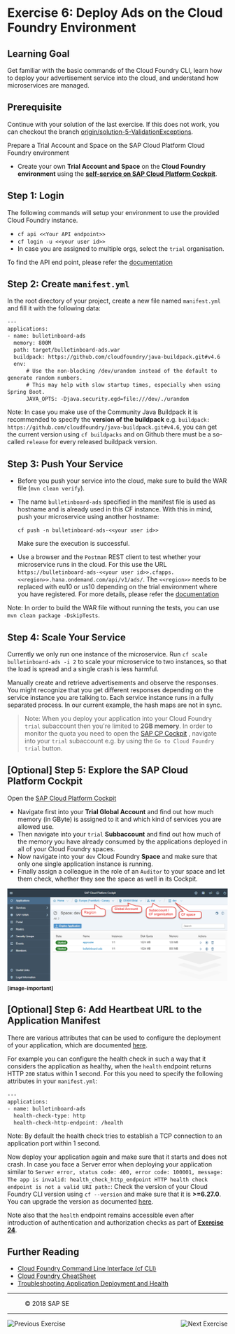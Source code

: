 Exercise 6: Deploy Ads on the Cloud Foundry Environment
=======================================
## Learning Goal
Get familiar with the basic commands of the Cloud Foundry CLI, learn how to deploy your advertisement service into the cloud, and understand how microservices are managed.

## Prerequisite
Continue with your solution of the last exercise. If this does not work, you can checkout the branch [origin/solution-5-ValidationExceptions](https://github.com/SAP/cloud-bulletinboard-ads/tree/solution-5-ValidationExceptions).

Prepare a Trial Account and Space on the SAP Cloud Platform Cloud Foundry environment
- Create your own **Trial Account and Space** on the **Cloud Foundry environment** using the [**self-service on SAP Cloud Platform Cockpit**](https://account.hanatrial.ondemand.com). 

## Step 1: Login
The following commands will setup your environment to use the provided Cloud Foundry instance.

 - `cf api <<Your API endpoint>>`
 - `cf login -u <<your user id>>`
 - In case you are assigned to multiple orgs, select the `trial` organisation.

To find the API end point, please refer the [documentation]( https://help.sap.com/viewer/65de2977205c403bbc107264b8eccf4b/Cloud/en-US/350356d1dc314d3199dca15bd2ab9b0e.html)

## Step 2: Create `manifest.yml`
In the root directory of your project, create a new file named `manifest.yml` and fill it with the following data:

```
---
applications:
- name: bulletinboard-ads
  memory: 800M
  path: target/bulletinboard-ads.war
  buildpack: https://github.com/cloudfoundry/java-buildpack.git#v4.6
  env:
      # Use the non-blocking /dev/urandom instead of the default to generate random numbers.
      # This may help with slow startup times, especially when using Spring Boot.
      JAVA_OPTS: -Djava.security.egd=file:///dev/./urandom
```
Note: In case you make use of the Community Java Buildpack it is recommended to specify the **version of the buildpack** e.g. `buildpack: https://github.com/cloudfoundry/java-buildpack.git#v4.6`, you can get the current version using `cf buildpacks` and on Github there must be a so-called `release` for every released buildpack version.

## Step 3: Push Your Service
- Before you push your service into the cloud, make sure to build the WAR file (`mvn clean verify`). 

- The name `bulletinboard-ads` specified in the manifest file is used as hostname and is already used in this CF instance. With this in mind, push your microservice using another hostname:
  ```
  cf push -n bulletinboard-ads-<<your user id>>
  ```
  Make sure the execution is successful.
- Use a browser and the `Postman` REST client to test whether your microservice runs in the cloud.
For this use the URL `https://bulletinboard-ads-<<your user id>>.cfapps.<<region>>.hana.ondemand.com/api/v1/ads/`. The `<<region>>` needs to be replaced with eu10 or us10 depending on the trial environment where you have registered. For more details, please refer the [documentation](https://help.sap.com/viewer/65de2977205c403bbc107264b8eccf4b/Cloud/en-US/350356d1dc314d3199dca15bd2ab9b0e.html)

Note: In order to build the WAR file without running the tests, you can use `mvn clean package -DskipTests`.

## Step 4: Scale Your Service
Currently we only run one instance of the microservice.
Run `cf scale bulletinboard-ads -i 2` to scale your microservice to two instances, so that the load is spread and a single crash is less harmful.

Manually create and retrieve advertisements and observe the responses. You might recognize that you get different responses depending on the service instance you are talking to. Each service instance runs in a fully separated process. In our current example, the hash maps are not in sync.

> Note:
> When you deploy your application into your Cloud Foundry `trial` subaccount then you're limited to **2GB memory**. In  order to monitor the quota you need to open the [SAP CP Cockpit](https://account.hanatrial.ondemand.com/cockpit#/home/overview)
, navigate into your `trial` subaccount e.g. by using the `Go to Cloud Foundry trial` button.

## [Optional] Step 5: Explore the SAP Cloud Platform Cockpit 

Open the [SAP Cloud Platform Cockpit](https://account.hanatrial.ondemand.com/cockpit#/home/overview)
- Navigate first into your **Trial Global Account** and find out how much memory (in GByte) is assigned to it and which kind of services you are allowed use.
- Then navigate into your `trial` **Subbaccount** and find out how much of the memory you have already consumed by the applications deployed  in all of your Cloud Foundry spaces.
- Now navigate into your `dev` Cloud Foundry **Space** and make sure that only one single application instance is running. 
- Finally assign a colleague in the role of an `Auditor` to your space and let them check, whether they see the space as well in its Cockpit.

![](/CloudFoundryBasics/images/SAPCockpit.png) <sub><b>[image-important]</b></sub>

## [Optional] Step 6: Add Heartbeat URL to the Application Manifest
There are various attributes that can be used to configure the deployment of your application, which are documented [here](https://docs.cloudfoundry.org/devguide/deploy-apps/manifest.html).

For example you can configure the health check in such a way that it considers the application as healthy, when the `health` endpoint returns HTTP `200` status within 1 second. For this you need to specify the following attributes in your `manifest.yml`:

```
---
applications:
- name: bulletinboard-ads
  health-check-type: http
  health-check-http-endpoint: /health
```
Note: By default the health check tries to establish a TCP connection to an application port within 1 second.  

Now deploy your application again and make sure that it starts and does not crash. In case you face a Server error when deploying your application similar to `Server error, status code: 400, error code: 100001, message: The app is invalid: health_check_http_endpoint HTTP health check endpoint is not a valid URI path:`: Check the version of your Cloud Foundry CLI version using `cf --version` and make sure that it is **>=6.27.0**. You can upgrade the version as documented [here](https://docs.cloudfoundry.org/cf-cli/install-go-cli.html).

Note also that the `health` endpoint remains accessible even after introduction of authentication and authorization checks as part of **[Exercise 24](../Security/Exercise_24_MakeYourApplicationSecure.md)**.

## Further Reading
- [Cloud Foundry Command Line Interface (cf CLI)](https://docs.cloudfoundry.org/cf-cli/index.html)
- [Cloud Foundry CheatSheet](https://blog.anynines.com/cloud-foundry-command-line-cheat-sheetutm_sourcecf-summitutm_mediumprintutm_campaigncf-summit-cheat-sheet/)
- [Troubleshooting Application Deployment and Health](https://docs.cloudfoundry.org/devguide/deploy-apps/troubleshoot-app-health.html)

***
<dl>
  <dd>
  <div class="footer">&copy; 2018 SAP SE</div>
  </dd>
</dl>
<hr>
<a href="/CreateMicroservice/Exercise_5_ValidationAndExceptions.md">
  <img align="left" alt="Previous Exercise">
</a>
<a href="/ConnectDatabase/Exercise_7_ConnectLocalDatabase.md">
  <img align="right" alt="Next Exercise">
</a>
